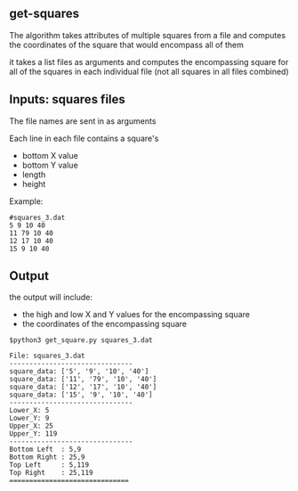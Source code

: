 ## get-squares

The algorithm takes attributes of multiple squares from a file and computes the coordinates of the square that would encompass all of them

it takes a list files as arguments and computes the encompassing square for all of the squares in each individual file (not all squares in all files combined)


## Inputs:  squares files
The file names are sent in as arguments

Each line in each file contains a square's
  - bottom X value
  - bottom Y value
  - length
  - height
  
Example:  
```
#squares_3.dat
5 9 10 40
11 79 10 40
12 17 10 40
15 9 10 40
```
  
## Output
the output will include:
  - the high and low X and Y values for the encompassing square
  - the coordinates of the encompassing square

```
$python3 get_square.py squares_3.dat

File: squares_3.dat
-------------------------------
square_data: ['5', '9', '10', '40']
square_data: ['11', '79', '10', '40']
square_data: ['12', '17', '10', '40']
square_data: ['15', '9', '10', '40']
-------------------------------
Lower_X: 5
Lower_Y: 9
Upper_X: 25
Upper_Y: 119
-------------------------------
Bottom Left  : 5,9
Bottom Right : 25,9
Top Left     : 5,119
Top Right    : 25,119
==============================
```

